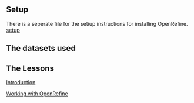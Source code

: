 

## Setup

There is a seperate file for the setiup instructions for installing OpenRefine. [setup](../setup.md)

## The datasets used


## The Lessons

[Introduction](00-intrtoduction.md)

[Working with OpenRefine](link)



